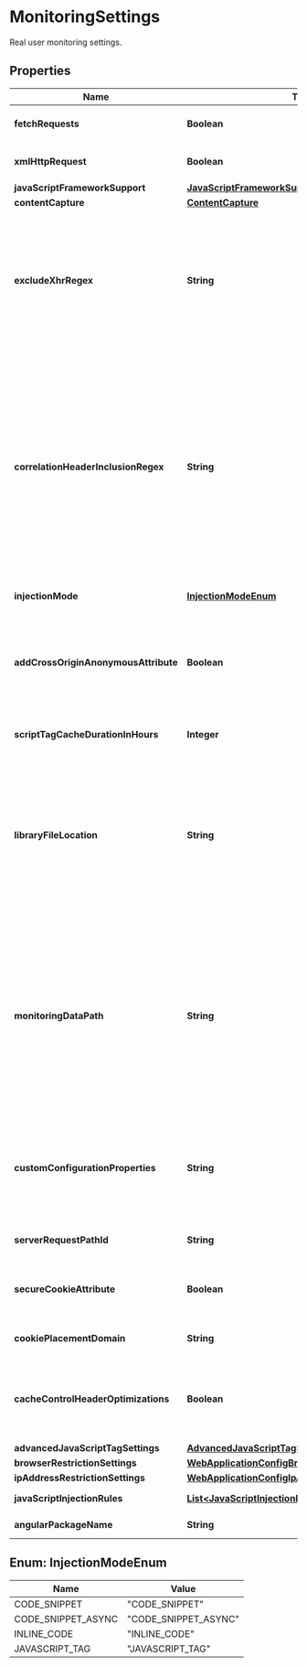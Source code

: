 

# MonitoringSettings

Real user monitoring settings.

## Properties

| Name | Type | Description | Notes |
|------------ | ------------- | ------------- | -------------|
|**fetchRequests** | **Boolean** | &#x60;fetch()&#x60; request capture enabled/disabled. |  |
|**xmlHttpRequest** | **Boolean** | &#x60;XmlHttpRequest&#x60; support enabled/disabled. |  |
|**javaScriptFrameworkSupport** | [**JavaScriptFrameworkSupport**](JavaScriptFrameworkSupport.md) |  |  |
|**contentCapture** | [**ContentCapture**](ContentCapture.md) |  |  |
|**excludeXhrRegex** | **String** | You can exclude some actions from becoming XHR actions.  Put a regular expression, matching all the required URLs, here.  If noting specified the feature is disabled. |  |
|**correlationHeaderInclusionRegex** | **String** | To enable RUM for XHR calls to AWS Lambda, define a regular expression matching these calls, Dynatrace can then automatically add a custom header (x-dtc) to each such request to the respective endpoints in AWS.  Important: These endpoints must accept the x-dtc header, or the requests will fail.  |  [optional] |
|**injectionMode** | [**InjectionModeEnum**](#InjectionModeEnum) | JavaScript injection mode. |  |
|**addCrossOriginAnonymousAttribute** | **Boolean** | Add the cross origin &#x3D; anonymous attribute to capture JavaScript error messages and W3C resource timings. |  [optional] |
|**scriptTagCacheDurationInHours** | **Integer** | Time duration for the cache settings. |  [optional] |
|**libraryFileLocation** | **String** | The location of your application’s custom JavaScript library file.    If nothing specified the root directory of your web server is used.    **Required** for auto-injected applications, not supported by agentless applications. |  [optional] |
|**monitoringDataPath** | **String** | The location to send monitoring data from the JavaScript tag.   Specify either a relative or an absolute URL. If you use an absolute URL, data will be sent using CORS.    **Required** for auto-injected applications, optional for agentless applications. |  [optional] |
|**customConfigurationProperties** | **String** | Additional JavaScript tag properties that are specific to your application. To do this, type key&#x3D;value pairs separated using a (|) symbol. |  |
|**serverRequestPathId** | **String** | Path to identify the server’s request ID. |  |
|**secureCookieAttribute** | **Boolean** | Secure attribute usage for Dynatrace cookies enabled/disabled. |  |
|**cookiePlacementDomain** | **String** | Domain for cookie placement. |  |
|**cacheControlHeaderOptimizations** | **Boolean** | Optimize the value of cache control headers for use with Dynatrace real user monitoring enabled/disabled. |  |
|**advancedJavaScriptTagSettings** | [**AdvancedJavaScriptTagSettings**](AdvancedJavaScriptTagSettings.md) |  |  |
|**browserRestrictionSettings** | [**WebApplicationConfigBrowserRestrictionSettings**](WebApplicationConfigBrowserRestrictionSettings.md) |  |  [optional] |
|**ipAddressRestrictionSettings** | [**WebApplicationConfigIpAddressRestrictionSettings**](WebApplicationConfigIpAddressRestrictionSettings.md) |  |  [optional] |
|**javaScriptInjectionRules** | [**List&lt;JavaScriptInjectionRules&gt;**](JavaScriptInjectionRules.md) | Java script injection rules. |  [optional] |
|**angularPackageName** | **String** | The name of the angular package. |  [optional] |



## Enum: InjectionModeEnum

| Name | Value |
|---- | -----|
| CODE_SNIPPET | &quot;CODE_SNIPPET&quot; |
| CODE_SNIPPET_ASYNC | &quot;CODE_SNIPPET_ASYNC&quot; |
| INLINE_CODE | &quot;INLINE_CODE&quot; |
| JAVASCRIPT_TAG | &quot;JAVASCRIPT_TAG&quot; |



